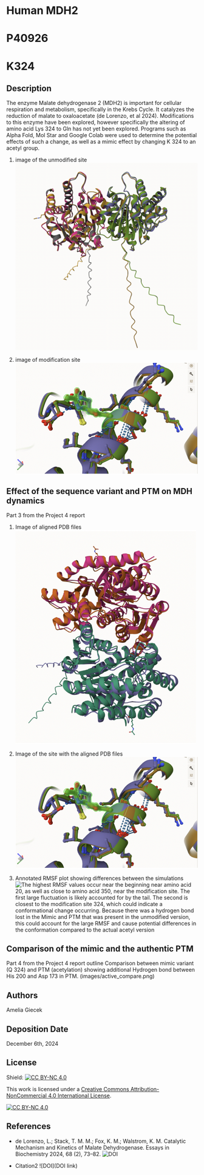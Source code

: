 # Human MDH2
# P40926
# K324


## Description

The enzyme Malate dehydrogenase 2 (MDH2) is important for cellular respiration and metabolism, specifically in the Krebs Cycle. It catalyzes the reduction of malate to oxaloacetate (de Lorenzo, et al 2024). Modifications to this enzyme have been explored, however specifically the altering of amino acid Lys 324 to Gln has not yet been explored. Programs such as Alpha Fold, Mol Star and Google Colab were used to determine the potential effects of such a change, as well as a mimic effect by changing K 324 to an acetyl group.

1. image of the unmodified site
![Alignment of MDH2, MDH2 with Lys 324 and PTM acetylation at amino acid 324.](images/unmodified.png)

2. image of modification site
![Modification site (324) alignment within MDH2, on alpha helix near the outside of the dimer interface.](images/modification_alignment.png)


## Effect of the sequence variant and PTM on MDH dynamics

Part 3 from the Project 4 report

1. Image of aligned PDB files ![Superimposed comparison of mimic and PTM models of MDH2. RMSD score of 3.17 for chain B and 3.11 for chain A.](images/aligned_pdb.png)

2. Image of the site with the aligned PDB files ![no solvent](images/modification_alignment.png)

3. Annotated RMSF plot showing differences between the simulations
![The highest RMSF values occur near the beginning near amino acid 20, as well as close to amino acid 350, near the modification site. The first large fluctuation is likely accounted for by the tail. The second is closest to the modification site 324, which could indicate a conformational change occurring. Because there was a hydrogen bond lost in the Mimic and PTM that was present in the unmodified version, this could account for the large RMSF and cause potential differences in the conformation compared to the actual acetyl version](images/rmsf_plot_1.png)




## Comparison of the mimic and the authentic PTM

Part 4 from the Project 4 report outline
 Comparison between mimic variant (Q 324) and PTM (acetylation) showing additional Hydrogen bond between His 200 and Asp 173 in PTM. 
(images/active_compare.png)



## Authors

Amelia Giecek

## Deposition Date
December 6th, 2024
## License

Shield: [![CC BY-NC 4.0][cc-by-nc-shield]][cc-by-nc]

This work is licensed under a
[Creative Commons Attribution-NonCommercial 4.0 International License][cc-by-nc].

[![CC BY-NC 4.0][cc-by-nc-image]][cc-by-nc]

[cc-by-nc]: https://creativecommons.org/licenses/by-nc/4.0/
[cc-by-nc-image]: https://licensebuttons.net/l/by-nc/4.0/88x31.png
[cc-by-nc-shield]: https://img.shields.io/badge/License-CC%20BY--NC%204.0-lightgrey.svg


## References

* de Lorenzo, L.; Stack, T. M. M.; Fox, K. M.; Walstrom, K. M. Catalytic Mechanism and 
Kinetics of Malate Dehydrogenase. Essays in Biochemistry 2024, 68 (2), 73–82. ![DOI](https://doi.org/10.1042/EBC20230086.)

* Citation2 ![DOI](DOI link)
